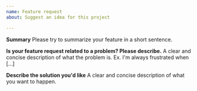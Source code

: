 ```yaml
---
name: Feature request
about: Suggest an idea for this project

---
```


**Summary**
Please try to summarize your feature in a short sentence.

**Is your feature request related to a problem? Please describe.**
A clear and concise description of what the problem is. Ex. I'm always frustrated when [...]

**Describe the solution you'd like**
A clear and concise description of what you want to happen.
